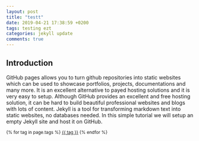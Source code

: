 ```yaml
---
layout: post
title: "testt"
date: 2019-04-21 17:38:59 +0200
tags: testing ezt
categories: jekyll update
comments: true
---
```




## Introduction

GitHub pages allows you to turn github repositories into static websites which can be used to showcase portfolios, projects, documentations and many more.  It is an excellent alternative to payed hosting solutions and it is very easy to setup. Although GitHub provides an excellent and free hosting solution, it can be hard to build beautiful professional websites and blogs with lots of content.  Jekyll is a tool for transforming markdown text into static websites, no databases needed. In this simple tutorial we will setup an empty Jekyll site and host it on GitHub. 


 

<small>
    {% for tag in page.tags %}
    <a href="/tags/{{ tag }}/">{{ tag }}</a>
    {% endfor %}
</small>
